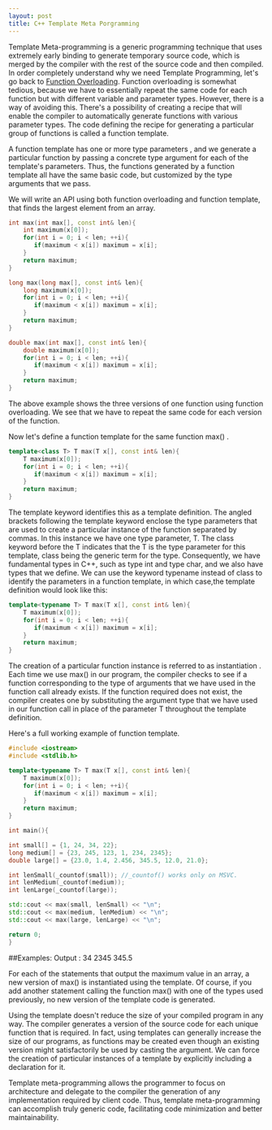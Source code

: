 ```yaml
---
layout: post
title: C++ Template Meta Porgramming
---
```


Template Meta-programming is a generic programming technique that uses extremely early binding to generate temporary source code, which is merged by the compiler with the rest of the source code and then compiled.
In order completely understand why we need Template Programming, let's go back to <a href="https://en.wikipedia.org/wiki/Function_overloading" rel="noopener" target="_blank">Function Overloading</a>. Function overloading is somewhat tedious, because we have to essentially repeat the same code for each function but with different variable and parameter types. However, there is a way of avoiding this. There's a possibility of creating a recipe that will enable the compiler to automatically generate functions with various parameter types. The code defining the recipe for generating a particular group of functions is called a function template.

A function template has one or more  type parameters , and we generate a particular function by passing a concrete type argument for each of the template's parameters. Thus, the functions generated by a function template all have the same basic code, but customized by the type arguments that we pass.

We will write an API using both function overloading and function template, that finds the largest element from an array. 

```cpp
int max(int max[], const int& len){
    int maximum(x[0]);
    for(int i = 0; i < len; ++i){
       if(maximum < x[i]) maximum = x[i];
    }
    return maximum;
}  

long max(long max[], const int& len){
    long maximum(x[0]);
    for(int i = 0; i < len; ++i){
       if(maximum < x[i]) maximum = x[i];
    }
    return maximum;
} 

double max(int max[], const int& len){
    double maximum(x[0]);
    for(int i = 0; i < len; ++i){
       if(maximum < x[i]) maximum = x[i];
    }
    return maximum;
} 
```

The above example shows the three versions of one function using function overloading. We see that we have to repeat the same code for each version of the function. 

Now let's define a function template for the same function  max() .

```cpp
template<class T> T max(T x[], const int& len){
    T maximum(x[0]);
    for(int i = 0; i < len; ++i){
       if(maximum < x[i]) maximum = x[i];
    }
    return maximum;   
}
```

The  template  keyword identifies this as a template definition. The angled brackets following the template keyword enclose the type parameters that are used to create a particular instance of the function separated by commas. In this instance we have one type parameter, T. The class keyword before the T indicates that the T is the type parameter for this template,  class  being the generic term for the type. Consequently, we have fundamental types in C++, such as type int and type char, and we also have types that we define. We can use the keyword  typename  instead of class to identify the parameters in a function template, in which case,the template definition would look like this:

```cpp
template<typename T> T max(T x[], const int& len){
    T maximum(x[0]);
    for(int i = 0; i < len; ++i){
       if(maximum < x[i]) maximum = x[i];
    }
    return maximum;   
}
```

The creation of a particular function instance is referred to as instantiation . Each time we use  max()  in our program, the compiler checks to see if a function corresponding to the type of arguments that we have used in the function call already exists. If the function required does not exist, the compiler creates one by substituting the argument type that we have used in our function call in place of the parameter T throughout the template definition.

Here's a full working example of function template.

```cpp
#include <iostream>
#include <stdlib.h>

template<typename T> T max(T x[], const int& len){
    T maximum(x[0]);
    for(int i = 0; i < len; ++i){
       if(maximum < x[i]) maximum = x[i];
    }
    return maximum;   
}

int main(){

int small[] = {1, 24, 34, 22};
long medium[] = {23, 245, 123, 1, 234, 2345};
double large[] = {23.0, 1.4, 2.456, 345.5, 12.0, 21.0};

int lenSmall(_countof(small)); //_countof() works only on MSVC.
int lenMedium(_countof(medium));
int lenLarge(_countof(large));

std::cout << max(small, lenSmall) << "\n";
std::cout << max(medium, lenMedium) << "\n";
std::cout << max(large, lenLarge) << "\n";

return 0;
}
```

##Examples:
Output :
34
2345
345.5

For each of the statements that output the maximum value in an array, a new version of max() is instantiated using the template. Of course, if you add another statement calling the function max() with one of the types used previously, no new version of the template code is generated.

Using the template doesn't reduce the size of your compiled program in any way. The compiler generates a version of the source code for each unique function that is required. In fact, using templates can generally increase the size of our programs, as functions may be created even though an existing version might satisfactorily be used by casting the argument. We can force the creation of particular instances of a template by explicitly including a declaration for it.

Template meta-programming allows the programmer to focus on architecture and delegate to the compiler the generation of any implementation required by client code. Thus, template meta-programming can accomplish truly generic code, facilitating code minimization and better maintainability.